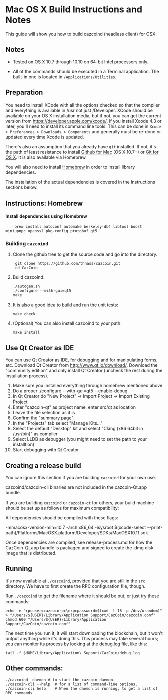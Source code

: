 Mac OS X Build Instructions and Notes
====================================
This guide will show you how to build cazcoind (headless client) for OSX.

Notes
-----

* Tested on OS X 10.7 through 10.10 on 64-bit Intel processors only.

* All of the commands should be executed in a Terminal application. The
built-in one is located in `/Applications/Utilities`.

Preparation
-----------

You need to install XCode with all the options checked so that the compiler
and everything is available in /usr not just /Developer. XCode should be
available on your OS X installation media, but if not, you can get the
current version from https://developer.apple.com/xcode/. If you install
Xcode 4.3 or later, you'll need to install its command line tools. This can
be done in `Xcode > Preferences > Downloads > Components` and generally must
be re-done or updated every time Xcode is updated.

There's also an assumption that you already have `git` installed. If
not, it's the path of least resistance to install [Github for Mac](https://mac.github.com/)
(OS X 10.7+) or
[Git for OS X](https://code.google.com/p/git-osx-installer/). It is also
available via Homebrew.

You will also need to install [Homebrew](http://brew.sh) in order to install library
dependencies.

The installation of the actual dependencies is covered in the Instructions
sections below.

Instructions: Homebrew
----------------------

#### Install dependencies using Homebrew

        brew install autoconf automake berkeley-db4 libtool boost miniupnpc openssl pkg-config protobuf qt5

### Building `cazcoind`

1. Clone the github tree to get the source code and go into the directory.

        git clone https://github.com/thnass/cazcoin.git
        cd CazCoin

2.  Build cazcoind:

        ./autogen.sh
        ./configure --with-gui=qt5
        make

3.  It is also a good idea to build and run the unit tests:

        make check

4.  (Optional) You can also install cazcoind to your path:

        make install

Use Qt Creator as IDE
------------------------
You can use Qt Creator as IDE, for debugging and for manipulating forms, etc.
Download Qt Creator from http://www.qt.io/download/. Download the "community edition" and only install Qt Creator (uncheck the rest during the installation process).

1. Make sure you installed everything through homebrew mentioned above
2. Do a proper ./configure --with-gui=qt5 --enable-debug
3. In Qt Creator do "New Project" -> Import Project -> Import Existing Project
4. Enter "cazcoin-qt" as project name, enter src/qt as location
5. Leave the file selection as it is
6. Confirm the "summary page"
7. In the "Projects" tab select "Manage Kits..."
8. Select the default "Desktop" kit and select "Clang (x86 64bit in /usr/bin)" as compiler
9. Select LLDB as debugger (you might need to set the path to your installtion)
10. Start debugging with Qt Creator

Creating a release build
------------------------
You can ignore this section if you are building `cazcoind` for your own use.

cazcoind/cazcoin-cli binaries are not included in the cazcoin-Qt.app bundle.

If you are building `cazcoind` or `cazcoin-qt` for others, your build machine should be set up
as follows for maximum compatibility:

All dependencies should be compiled with these flags:

 -mmacosx-version-min=10.7
 -arch x86_64
 -isysroot $(xcode-select --print-path)/Platforms/MacOSX.platform/Developer/SDKs/MacOSX10.11.sdk

Once dependencies are compiled, see release-process.md for how the CazCoin-Qt.app
bundle is packaged and signed to create the .dmg disk image that is distributed.

Running
-------

It's now available at `./cazcoind`, provided that you are still in the `src`
directory. We have to first create the RPC configuration file, though.

Run `./cazcoind` to get the filename where it should be put, or just try these
commands:

    echo -e "rpcuser=cazcoinrpc\nrpcpassword=$(xxd -l 16 -p /dev/urandom)" > "/Users/${USER}/Library/Application Support/CazCoin/cazcoin.conf"
    chmod 600 "/Users/${USER}/Library/Application Support/CazCoin/cazcoin.conf"

The next time you run it, it will start downloading the blockchain, but it won't
output anything while it's doing this. This process may take several hours;
you can monitor its process by looking at the debug.log file, like this:

    tail -f $HOME/Library/Application\ Support/CazCoin/debug.log

Other commands:
-------

    ./cazcoind -daemon # to start the cazcoin daemon.
    ./cazcoin-cli --help  # for a list of command-line options.
    ./cazcoin-cli help    # When the daemon is running, to get a list of RPC commands
